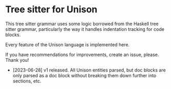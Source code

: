 # Tree sitter for Unison

This tree sitter grammar uses some logic borrowed from the Haskell tree sitter grammar, particularly the way it handles indentation tracking for code blocks.

Every feature of the Unison language is implemented here.

If you have recommendations for improvements, create an issue, please. Thank you!

* [2023-06-28] v1 released. All Unison entities parsed, but doc blocks are only parsed as a doc block without breaking them down further into sections, etc.